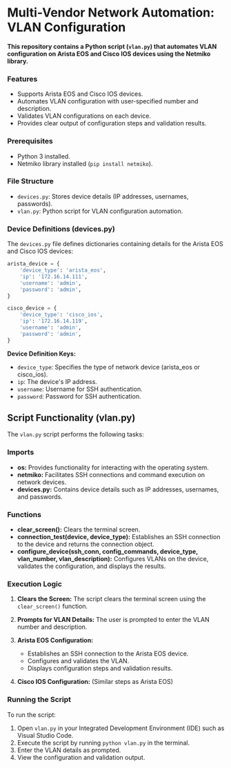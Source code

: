 # Multi-Vendor Network Automation: VLAN Configuration

**This repository contains a Python script (`vlan.py`) that automates VLAN configuration on Arista EOS and Cisco IOS devices using the Netmiko library.**


### Features

* Supports Arista EOS and Cisco IOS devices.
* Automates VLAN configuration with user-specified number and description.
* Validates VLAN configurations on each device.
* Provides clear output of configuration steps and validation results.

### Prerequisites

* Python 3 installed.
* Netmiko library installed (`pip install netmiko`).

### File Structure

* `devices.py`: Stores device details (IP addresses, usernames, passwords).
* `vlan.py`: Python script for VLAN configuration automation.

### Device Definitions (devices.py)

The `devices.py` file defines dictionaries containing details for the Arista EOS and Cisco IOS devices:

```python
arista_device = {
    'device_type': 'arista_eos',
    'ip': '172.16.14.111',
    'username': 'admin',
    'password': 'admin',
}

cisco_device = {
    'device_type': 'cisco_ios',
    'ip': '172.16.14.119',
    'username': 'admin',
    'password': 'admin',
}
```
**Device Definition Keys:**

* `device_type`: Specifies the type of network device (arista_eos or cisco_ios).
* `ip`: The device's IP address.
* `username`: Username for SSH authentication.
* `password`: Password for SSH authentication.

## Script Functionality (vlan.py)

The `vlan.py` script performs the following tasks:

### Imports

- **os:** Provides functionality for interacting with the operating system.
- **netmiko:** Facilitates SSH connections and command execution on network devices.
- **devices.py:** Contains device details such as IP addresses, usernames, and passwords.

### Functions

- **clear_screen():** Clears the terminal screen.
- **connection_test(device, device_type):** Establishes an SSH connection to the device and returns the connection object.
- **configure_device(ssh_conn, config_commands, device_type, vlan_number, vlan_description):** Configures VLANs on the device, validates the configuration, and displays the results.

### Execution Logic

1. **Clears the Screen:** The script clears the terminal screen using the `clear_screen()` function.
2. **Prompts for VLAN Details:** The user is prompted to enter the VLAN number and description.
3. **Arista EOS Configuration:**
   - Establishes an SSH connection to the Arista EOS device.
   - Configures and validates the VLAN.
   - Displays configuration steps and validation results.

4. **Cisco IOS Configuration:** (Similar steps as Arista EOS)

### Running the Script

To run the script:

1. Open `vlan.py` in your Integrated Development Environment (IDE) such as Visual Studio Code.
2. Execute the script by running `python vlan.py` in the terminal.
3. Enter the VLAN details as prompted.
4. View the configuration and validation output.

